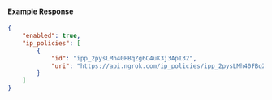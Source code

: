 <!-- Code generated for API Clients. DO NOT EDIT. -->

#### Example Response

```json
{
	"enabled": true,
	"ip_policies": [
		{
			"id": "ipp_2pysLMh40FBqZg6C4uK3j3ApI32",
			"uri": "https://api.ngrok.com/ip_policies/ipp_2pysLMh40FBqZg6C4uK3j3ApI32"
		}
	]
}
```
